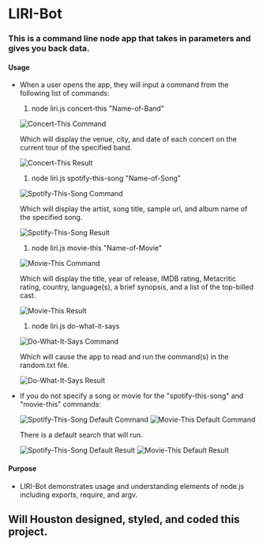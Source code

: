 # LIRI-Bot
### This is a command line node app that takes in parameters and gives you back data.
#### Usage
* When a user opens the app, they will input a command from the following list of commands:
    1. node liri.js concert-this "Name-of-Band"

    ![Concert-This Command](Images/ctcommand.jpg)
    
    Which will display the venue, city, and date of each concert on the current tour of the specified band.

    ![Concert-This Result](Images/ctresult.jpg)

    1. node liri.js spotify-this-song "Name-of-Song"

    ![Spotify-This-Song Command](Images/stscommand.jpg)
    
    Which will display the artist, song title, sample url, and album name of the specified song.

    ![Spotify-This-Song Result](Images/stsresult.jpg)

    1. node liri.js movie-this "Name-of-Movie"

    ![Movie-This Command](Images/mtcommand.jpg)
    
    Which will display the title, year of release, IMDB rating, Metacritic rating, country, language(s), a brief synopsis, and a list of the top-billed cast.

    ![Movie-This Result](Images/mtresult.jpg)

    1. node liri.js do-what-it-says

    ![Do-What-It-Says Command](Images/dwiscommand.jpg)

  Which will cause the app to read and run the command(s) in the random.txt file.

    ![Do-What-It-Says Result](Images/dwisresult.jpg)

* If you do not specify a song or movie for the "spotify-this-song" and "movie-this" commands:

    ![Spotify-This-Song Default Command](Images/stsdcommand.jpg)
    ![Movie-This Default Command](Images/mtdcommand.jpg)

  There is a default search that will run.

    ![Spotify-This-Song Default Result](Images/stsdresult.jpg)
    ![Movie-This Default Result](Images/mtdresult.jpg)

#### Purpose
* LIRI-Bot demonstrates usage and understanding elements of node.js including exports, require, and argv.
## Will Houston designed, styled, and coded this project.